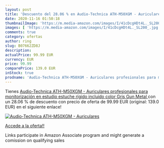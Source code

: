 ```yaml
---
layout: post
title: 'Descuento del 28.06 % en Audio-Technica ATH-M50XGM - Auriculares '
date: 2020-11-16 01:50:18
thumbnailImage: 'https://m.media-amazon.com/images/I/41cDcgHDt4L._SL200_.jpg'
images: [ 'https://m.media-amazon.com/images/I/41cDcgHDt4L._SL200_.jpg' ]
comments: true
category: ofertas
author: ring
slug: B07662ZD8J
description:
actualPrice: 99.99 EUR
currency: EUR
price: 99.99
comparePrice: 139.0 EUR
inStock: true
prodname: 'Audio-Technica ATH-M50XGM - Auriculares profesionales para monitorización en estudio  estuche rígido incluido  color Gris  Gun Metal '
---
```


Tienes [Audio-Technica ATH-M50XGM - Auriculares profesionales para monitorización en estudio  estuche rígido incluido  color Gris  Gun Metal ](https://www.amazon.es/dp/B07662ZD8J/?tag=tolees-21) con un 28.06 % de descuento con precio de oferta de 99.99 EUR (original: 139.0 EUR) en el siguiente enlace!

[![Audio-Technica ATH-M50XGM - Auriculares ](https://m.media-amazon.com/images/I/41cDcgHDt4L._SL200_.jpg)](https://www.amazon.es/dp/B07662ZD8J/?tag=tolees-21)

[Accede a la oferta!!](https://www.amazon.es/dp/B07662ZD8J/?tag=tolees-21)

Links participate in Amazon Associate program and might generate a comission on qualifying sales


